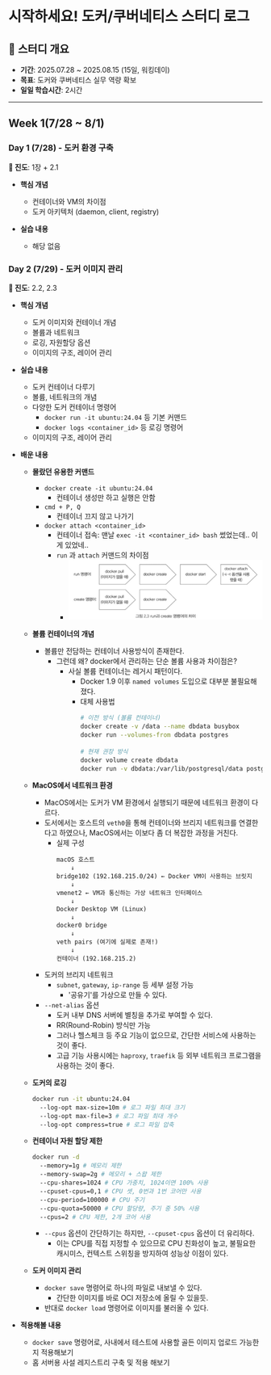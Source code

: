 # 시작하세요! 도커/쿠버네티스 스터디 로그

## 📅 스터디 개요
- **기간**: 2025.07.28 ~ 2025.08.15 (15일, 워킹데이)
- **목표**: 도커와 쿠버네티스 실무 역량 확보
- **일일 학습시간**: 2시간

---

## Week 1(7/28 ~ 8/1)

### Day 1 (7/28) - 도커 환경 구축
**📖 진도**: 1장 + 2.1
- **핵심 개념**
  - 컨테이너와 VM의 차이점
  - 도커 아키텍처 (daemon, client, registry)
  
- **실습 내용**
  - 해당 없음

### Day 2 (7/29) - 도커 이미지 관리
**📖 진도**: 2.2, 2.3
- **핵심 개념**
  - 도커 이미지와 컨테이너 개념
  - 볼륨과 네트워크
  - 로깅, 자원할당 옵션
  - 이미지의 구조, 레이어 관리
  
- **실습 내용**
  - 도커 컨테이너 다루기
  - 볼륨, 네트워크의 개념
  - 다양한 도커 컨테이너 명령어
    - `docker run -it ubuntu:24.04` 등 기본 커맨드
    - `docker logs <container_id>` 등 로깅 명령어
  - 이미지의 구조, 레이어 관리

- **배운 내용**
  - **몰랐던 유용한 커맨드**
    - `docker create -it ubuntu:24.04`
      - 컨테이너 생성만 하고 실행은 안함
    - `cmd + P, Q`
      - 컨테이너 끄지 않고 나가기
    - `docker attach <container_id>`
      - 컨테이너 접속: 맨날 `exec -it <container_id> bash` 썼었는데.. 이게 있었네..
      - `run` 과 `attach` 커맨드의 차이점
        - <img src="./images/day2/run-vs-attach.png" width="500">
  - **볼륨 컨테이너의 개념**
    - 볼륨만 전담하는 컨테이너 사용방식이 존재한다.
      - 그런데 왜? docker에서 관리하는 단순 볼륨 사용과 차이점은?
        - 사실 볼륨 컨테이너는 레거시 패턴이다.
          - Docker 1.9 이후 `named volumes` 도입으로 대부분 불필요해졌다.
          - 대체 사용법
              ```bash
              # 이전 방식 (볼륨 컨테이너)
              docker create -v /data --name dbdata busybox
              docker run --volumes-from dbdata postgres

              # 현재 권장 방식
              docker volume create dbdata
              docker run -v dbdata:/var/lib/postgresql/data postgres
              ```

  - **MacOS에서 네트워크 환경**
    - MacOS에서는 도커가 VM 환경에서 실행되기 때문에 네트워크 환경이 다르다.
    - 도서에서는 호스트의 `veth0`을 통해 컨테이너와 브리지 네트워크를 연결한다고 하였으나, MacOS에서는 이보다 좀 더 복잡한 과정을 거친다.
      - 실제 구성
        ```
        macOS 호스트
            ↓
        bridge102 (192.168.215.0/24) ← Docker VM이 사용하는 브릿지
            ↓
        vmenet2 ← VM과 통신하는 가상 네트워크 인터페이스
            ↓
        Docker Desktop VM (Linux)
            ↓
        docker0 bridge
            ↓
        veth pairs (여기에 실제로 존재!)
            ↓
        컨테이너 (192.168.215.2)
        ```
    - 도커의 브리지 네트워크
      - `subnet`, `gateway`, `ip-range` 등 세부 설정 가능
        - '공유기'를 가상으로 만들 수 있다.
    - `--net-alias` 옵션
      - 도커 내부 DNS 서버에 별칭을 추가로 부여할 수 있다.
      - RR(Round-Robin) 방식만 가능
      - 그러나 헬스체크 등 주요 기능이 없으므로, 간단한 서비스에 사용하는 것이 좋다.
      - 고급 기능 사용시에는 `haproxy`, `traefik` 등 외부 네트워크 프로그램을 사용하는 것이 좋다.
  - **도커의 로깅**
    ```bash
    docker run -it ubuntu:24.04
      --log-opt max-size=10m # 로그 파일 최대 크기
      --log-opt max-file=3 # 로그 파일 최대 개수
      --log-opt compress=true # 로그 파일 압축
    ```

  - **컨테이너 자원 할당 제한**
    ```bash
    docker run -d
      --memory=1g # 메모리 제한
      --memory-swap=2g # 메모리 + 스왑 제한
      --cpu-shares=1024 # CPU 가중치, 1024이면 100% 사용
      --cpuset-cpus=0,1 # CPU 셋, 0번과 1번 코어만 사용
      --cpu-period=100000 # CPU 주기
      --cpu-quota=50000 # CPU 할당량, 주기 중 50% 사용
      --cpus=2 # CPU 제한, 2개 코어 사용
    ```
      - `--cpus` 옵션이 간단하기는 하지만, `--cpuset-cpus` 옵션이 더 유리하다.
        - 이는 CPU를 직접 지정할 수 있으므로 CPU 친화성이 높고, 불필요한 캐시미스, 컨텍스트 스위칭을 방지하여 성능상 이점이 있다.

  - **도커 이미지 관리**
    - `docker save` 명령어로 하나의 파일로 내보낼 수 있다.
      - 간단한 이미지를 바로 OCI 저장소에 올릴 수 있을듯.
    - 반대로 `docker load` 명령어로 이미지를 불러올 수 있다.

- **적용해볼 내용**
  - `docker save` 명령어로, 사내에서 테스트에 사용할 골든 이미지 업로드 가능한지 적용해보기
  - 홈 서버용 사설 레지스트리 구축 및 적용 해보기
